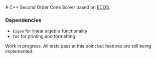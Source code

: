A C++ Second Order Cone Solver based on [ECOS](https://github.com/embotech/ecos).

### Dependencies
* `Eigen` for linear algebra functionality
* `fmt` for printing and formatting

Work in progress. All tests pass at this point but features are still being implemented.
